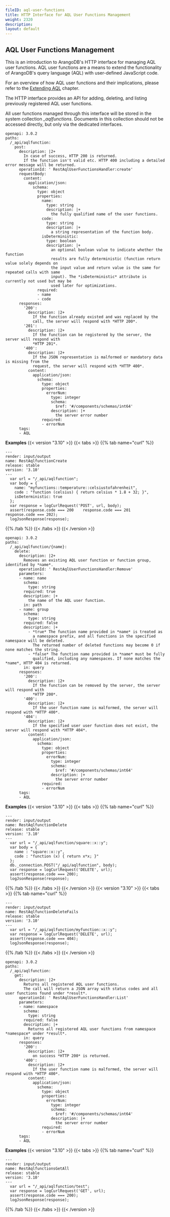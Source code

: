 ```yaml
---
fileID: aql-user-functions
title: HTTP Interface for AQL User Functions Management
weight: 2320
description: 
layout: default
---
```

## AQL User Functions Management
This is an introduction to ArangoDB's HTTP interface for managing AQL
user functions. AQL user functions are a means to extend the functionality
of ArangoDB's query language (AQL) with user-defined JavaScript code.
 
For an overview of how AQL user functions and their implications, please refer to
the [Extending AQL](../aql/user-functions/) chapter.

The HTTP interface provides an API for adding, deleting, and listing
previously registered AQL user functions.

All user functions managed through this interface will be stored in the 
system collection *_aqlfunctions*. Documents in this collection should not
be accessed directly, but only via the dedicated interfaces.

<!-- js/actions/api-aqlfunction.js -->
```http-spec
openapi: 3.0.2
paths:
  /_api/aqlfunction:
    post:
      description: |2+
        In case of success, HTTP 200 is returned.
        If the function isn't valid etc. HTTP 400 including a detailed error message will be returned.
      operationId: ' RestAqlUserFunctionsHandler:create'
      requestBody:
        content:
          application/json:
            schema:
              type: object
              properties:
                name:
                  type: string
                  description: |+
                    the fully qualified name of the user functions.
                code:
                  type: string
                  description: |+
                    a string representation of the function body.
                isDeterministic:
                  type: boolean
                  description: |+
                    an optional boolean value to indicate whether the function
                    results are fully deterministic (function return value solely depends on
                    the input value and return value is the same for repeated calls with same
                    input). The *isDeterministic* attribute is currently not used but may be
                    used later for optimizations.
              required:
              - name
              - code
      responses:
        '200':
          description: |2+
            If the function already existed and was replaced by the
            call, the server will respond with *HTTP 200*.
        '201':
          description: |2+
            If the function can be registered by the server, the server will respond with
            *HTTP 201*.
        '400':
          description: |2+
            If the JSON representation is malformed or mandatory data is missing from the
            request, the server will respond with *HTTP 400*.
          content:
            application/json:
              schema:
                type: object
                properties:
                  errorNum:
                    type: integer
                    schema:
                      $ref: '#/components/schemas/int64'
                    description: |+
                      the server error number
                required:
                - errorNum
      tags:
      - AQL
```

**Examples**
{{< version "3.10" >}}
{{< tabs >}}
{{% tab name="curl" %}}
```curl
---
render: input/output
name: RestAqlfunctionCreate
release: stable
version: '3.10'
---
  var url = "/_api/aqlfunction";
  var body = {
    name: "myfunctions::temperature::celsiustofahrenheit",
    code : "function (celsius) { return celsius * 1.8 + 32; }",
    isDeterministic: true
  };
  var response = logCurlRequest('POST', url, body);
  assert(response.code === 200    response.code === 201    response.code === 202);
  logJsonResponse(response);
```
{{% /tab %}}
{{< /tabs >}}
{{< /version >}}


<!-- js/actions/api-aqlfunction.js -->
```http-spec
openapi: 3.0.2
paths:
  /_api/aqlfunction/{name}:
    delete:
      description: |2+
        Removes an existing AQL user function or function group, identified by *name*.
      operationId: ' RestAqlUserFunctionsHandler:Remove'
      parameters:
      - name: name
        schema:
          type: string
        required: true
        description: |+
          the name of the AQL user function.
        in: path
      - name: group
        schema:
          type: string
        required: false
        description: |+
          - *true* The function name provided in *name* is treated as
            a namespace prefix, and all functions in the specified namespace will be deleted.
            The returned number of deleted functions may become 0 if none matches the string.
          - *false* The function name provided in *name* must be fully
            qualified, including any namespaces. If none matches the *name*, HTTP 404 is returned.
        in: query
      responses:
        '200':
          description: |2+
            If the function can be removed by the server, the server will respond with
            *HTTP 200*.
        '400':
          description: |2+
            If the user function name is malformed, the server will respond with *HTTP 400*.
        '404':
          description: |2+
            If the specified user user function does not exist, the server will respond with *HTTP 404*.
          content:
            application/json:
              schema:
                type: object
                properties:
                  errorNum:
                    type: integer
                    schema:
                      $ref: '#/components/schemas/int64'
                    description: |+
                      the server error number
                required:
                - errorNum
      tags:
      - AQL
```

**Examples**
{{< version "3.10" >}}
{{< tabs >}}
{{% tab name="curl" %}}
```curl
---
render: input/output
name: RestAqlfunctionDelete
release: stable
version: '3.10'
---
  var url = "/_api/aqlfunction/square::x::y";
  var body = {
    name : "square::x::y",
    code : "function (x) { return x*x; }"
  };
  db._connection.POST("/_api/aqlfunction", body);
  var response = logCurlRequest('DELETE', url);
  assert(response.code === 200);
  logJsonResponse(response);
```
{{% /tab %}}
{{< /tabs >}}
{{< /version >}}
{{< version "3.10" >}}
{{< tabs >}}
{{% tab name="curl" %}}
```curl
---
render: input/output
name: RestAqlfunctionDeleteFails
release: stable
version: '3.10'
---
  var url = "/_api/aqlfunction/myfunction::x::y";
  var response = logCurlRequest('DELETE', url);
  assert(response.code === 404);
  logJsonResponse(response);
```
{{% /tab %}}
{{< /tabs >}}
{{< /version >}}


<!-- js/actions/api-aqlfunction.js -->
```http-spec
openapi: 3.0.2
paths:
  /_api/aqlfunction:
    get:
      description: |2+
        Returns all registered AQL user functions.
        The call will return a JSON array with status codes and all user functions found under *result*.
      operationId: ' RestAqlUserFunctionsHandler:List'
      parameters:
      - name: namespace
        schema:
          type: string
        required: false
        description: |+
          Returns all registered AQL user functions from namespace *namespace* under *result*.
        in: query
      responses:
        '200':
          description: |2+
            on success *HTTP 200* is returned.
        '400':
          description: |2+
            If the user function name is malformed, the server will respond with *HTTP 400*.
          content:
            application/json:
              schema:
                type: object
                properties:
                  errorNum:
                    type: integer
                    schema:
                      $ref: '#/components/schemas/int64'
                    description: |+
                      the server error number
                required:
                - errorNum
      tags:
      - AQL
```

**Examples**
{{< version "3.10" >}}
{{< tabs >}}
{{% tab name="curl" %}}
```curl
---
render: input/output
name: RestAqlfunctionsGetAll
release: stable
version: '3.10'
---
  var url = "/_api/aqlfunction/test";
  var response = logCurlRequest('GET', url);
  assert(response.code === 200);
  logJsonResponse(response);
```
{{% /tab %}}
{{< /tabs >}}
{{< /version >}}

